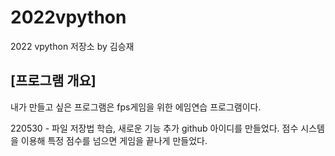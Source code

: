 # 2022vpython
2022 vpython 저장소 by 김승재
## [프로그램 개요]
내가 만들고 싶은 프로그램은 fps게임을 위한 에임연습 프로그램이다.


220530 - 파일 저장법 학습, 새로운 기능 추가
github 아이디를 만들었다.
점수 시스템을 이용해 특정 점수를 넘으면 게임을 끝나게 만들었다.
